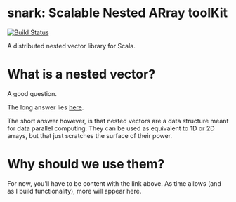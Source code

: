 snark: Scalable Nested ARray toolKit
=====

[![Build Status](https://travis-ci.org/fnothaft/snark.svg?branch=master)](https://travis-ci.org/fnothaft/snark)

A distributed nested vector library for Scala.

What is a nested vector?
=====

A good question.

The long answer lies [here](http://www.cs.cmu.edu/~blelloch/papers/Ble90.pdf).

The short answer however, is that nested vectors are a data structure meant for data parallel computing. They can be used as equivalent to 1D or 2D arrays, but that just scratches the surface of their power.

Why should we use them?
=====

For now, you'll have to be content with the link above. As time allows (and as I build functionality), more will appear here.